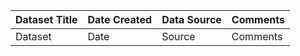 
|Dataset Title|Date Created|Data Source|Comments|
|:----|:---------|:---------|:---------|
|Dataset|Date|Source|Comments|
